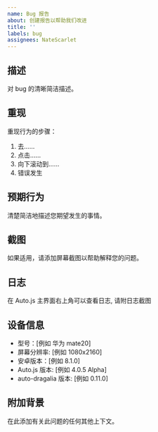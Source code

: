 ```yaml
---
name: Bug 报告
about: 创建报告以帮助我们改进
title: ''
labels: bug
assignees: NateScarlet
---
```


## 描述

对 bug 的清晰简洁描述。

## 重现

重现行为的步骤：

1. 去……
2. 点击……
3. 向下滚动到……
4. 错误发生

## 预期行为

清楚简洁地描述您期望发生的事情。

## 截图

如果适用，请添加屏幕截图以帮助解释您的问题。

## 日志

在 Auto.js 主界面右上角可以查看日志, 请附日志截图

## 设备信息

- 型号：[例如 华为 mate20]
- 屏幕分辨率: [例如 1080x2160]
- 安卓版本：[例如 8.1.0]
- Auto.js 版本: [例如 4.0.5 Alpha]
- auto-dragalia 版本: [例如 0.11.0]

## 附加背景

在此添加有关此问题的任何其他上下文。

